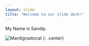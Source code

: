 ```yaml
---
layout: slide
title: "Welcome to our slide deck!"
---
```


My Name is Sandip.  

![Mardigrastocat](https://octodex.github.com/images/Mardigrastocat.png)
{: .center}
